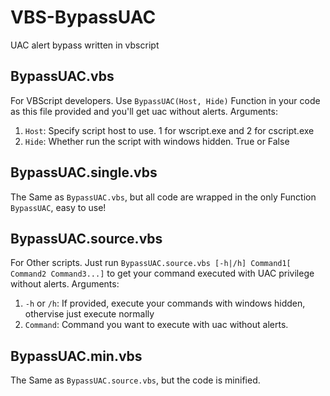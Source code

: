 # VBS-BypassUAC
UAC alert bypass written in vbscript

## BypassUAC.vbs
For VBScript developers. Use `BypassUAC(Host, Hide)` Function in your code as this file provided and you'll get uac without alerts.
Arguments:
1. `Host`: Specify script host to use. 1 for wscript.exe and 2 for cscript.exe
2. `Hide`: Whether run the script with windows hidden. True or False

## BypassUAC.single.vbs
The Same as `BypassUAC.vbs`, but all code are wrapped in the only Function `BypassUAC`, easy to use!

## BypassUAC.source.vbs
For Other scripts. Just run `BypassUAC.source.vbs [-h|/h] Command1[ Command2 Command3...]` to get your command executed with UAC privilege without alerts.
Arguments:
1. `-h` or `/h`: If provided, execute your commands with windows hidden, othervise just execute normally
2. `Command`: Command you want to execute with uac without alerts.

## BypassUAC.min.vbs
The Same as `BypassUAC.source.vbs`, but the code is minified.
